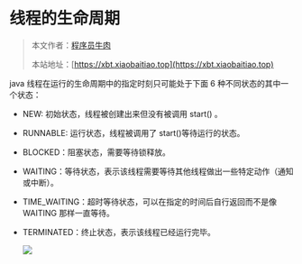 # 线程的生命周期

> 本文作者：[程序员牛肉](https://github.com/luoye6)
>
> 本站地址：[https://xbt.xiaobaitiao.top](https://xbt.xiaobaitiao.top)

java 线程在运行的生命周期中的指定时刻只可能处于下面 6 种不同状态的其中一个状态：

- NEW: 初始状态，线程被创建出来但没有被调用 start() 。

- RUNNABLE: 运行状态，线程被调用了 start()等待运行的状态。

- BLOCKED：阻塞状态，需要等待锁释放。

- WAITING：等待状态，表示该线程需要等待其他线程做出一些特定动作（通知或中断）。

- TIME_WAITING：超时等待状态，可以在指定的时间后自行返回而不是像 WAITING 那样一直等待。

- TERMINATED：终止状态，表示该线程已经运行完毕。

  

  ![](https://pic.yupi.icu/5563/202506251029351.png)